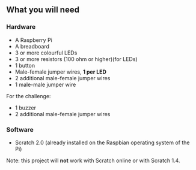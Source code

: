 ## What you will need

### Hardware

+ A Raspberry Pi
+ A breadboard
+ 3 or more colourful LEDs
+ 3 or more resistors (100 ohm or higher)(for LEDs)
+ 1 button
+ Male-female jumper wires, **1 per LED**
+ 2 additional male-female jumper wires
+ 1 male-male jumper wire

For the challenge:
+ 1 buzzer
+ 2 additional male-female jumper wires


### Software

+ Scratch 2.0 (already installed on the Raspbian operating system of the Pi)

Note: this project will **not** work with Scratch online or with Scratch 1.4.
